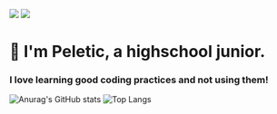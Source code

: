 ![](https://komarev.com/ghpvc/?username=Peletic) ![](https://img.shields.io/github/followers/Peletic)

# 👋 I'm Peletic, a highschool junior. 
### I love learning good coding practices and not using them!

![Anurag's GitHub stats](https://github-readme-stats.vercel.app/api?username=peletic&theme=tokyonight&include_all_commits=true) ![Top Langs](https://github-readme-stats.vercel.app/api/top-langs/?username=Peletic&theme=tokyonight)
